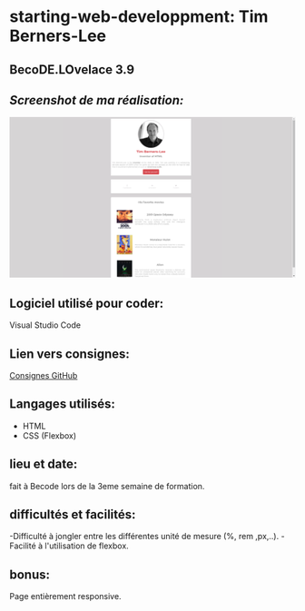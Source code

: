 # starting-web-developpment: Tim Berners-Lee

## BecoDE.LOvelace 3.9

## _Screenshot de ma réalisation:_ 

<img src="Capture d’écran de 2019-02-01 10-55-37.png" alt="photo"/>


## Logiciel utilisé pour coder:
Visual Studio Code

## Lien vers consignes: 
[Consignes GitHub](https://github.com/becodeorg/BXL-Lovelace-3.9/blob/master/parcours/01-La-prairie/html-css/8-exercice-summary.md)

## Langages utilisés:
- HTML
- CSS (Flexbox) 

## lieu et date:
fait à Becode lors de la 3eme semaine de formation.

## difficultés et facilités:
-Difficulté à jongler entre les différentes unité de mesure (%, rem ,px,..).
-Facilité à l'utilisation de flexbox.
## bonus:
Page entièrement responsive.


 
